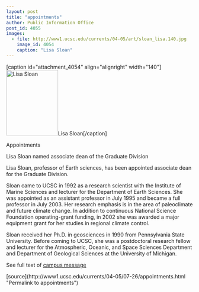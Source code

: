 ```yaml
---
layout: post
title: "appointments"
author: Public Information Office
post_id: 4055
images:
  - file: http://www1.ucsc.edu/currents/04-05/art/sloan_lisa.140.jpg
    image_id: 4054
    caption: "Lisa Sloan"
---
```


[caption id="attachment_4054" align="alignright" width="140"]<a href="http://localhost/mysite/wp-content/uploads/2004/07/sloan_lisa.140.jpg"><img class="size-full wp-image-4054" src="http://localhost/mysite/wp-content/uploads/2004/07/sloan_lisa.140.jpg" alt="Lisa Sloan" width="140" height="177" /></a>Lisa Sloan[/caption]
<p class="pagehead">
  Appointments
</p>
<p class="sectionhead">
  <a name="blumenthal" id="blumenthal"></a>Lisa Sloan named associate dean of the Graduate Division
</p>
<p>
  Lisa Sloan, professor of Earth sciences, has been appointed associate dean for the Graduate Division.
</p>
<p>
  Sloan came to UCSC in 1992 as a research scientist with the Institute of Marine Sciences and lecturer for the Department of Earth Sciences. She was appointed as an assistant professor in July 1995 and became a full professor in July 2003. Her research emphasis is in the area of paleoclimate and future climate change. In addition to continuous National Science Foundation operating-grant funding, in 2002 she was awarded a major equipment grant for her studies in regional climate control.
</p>
<p>
  Sloan received her Ph.D. in geosciences in 1990 from Pennsylvania State University. Before coming to UCSC, she was a postdoctoral research fellow and lecturer for the Atmospheric, Oceanic, and Space Sciences Department and Department of Geological Sciences at the University of Michigan.
</p>
<p>
  See full text of <a href="http://www.ucsc.edu/news_events/messages/04-05/07-22.sloan.asp">campus message</a>
</p>
<p>

</p>
<p>

</p>
[source](http://www1.ucsc.edu/currents/04-05/07-26/appointments.html "Permalink to appointments")
